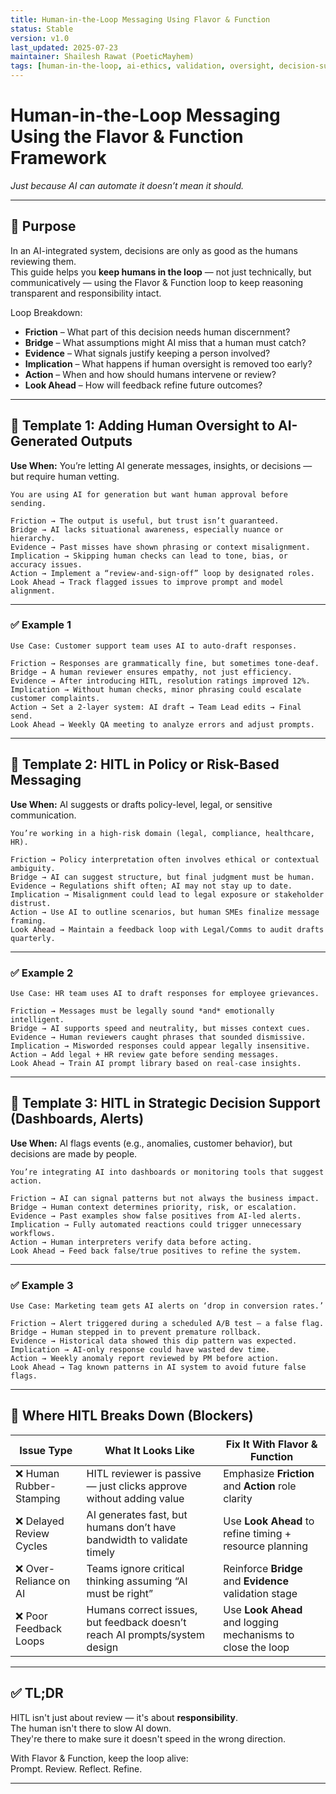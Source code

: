```yaml
---
title: Human-in-the-Loop Messaging Using Flavor & Function  
status: Stable  
version: v1.0  
last_updated: 2025-07-23  
maintainer: Shailesh Rawat (PoeticMayhem)  
tags: [human-in-the-loop, ai-ethics, validation, oversight, decision-support, enterprise-comms]  
---
```


# Human-in-the-Loop Messaging Using the Flavor & Function Framework  
*Just because AI can automate it doesn’t mean it should.*

---

## 📌 Purpose

In an AI-integrated system, decisions are only as good as the humans reviewing them.  
This guide helps you **keep humans in the loop** — not just technically, but communicatively — using the Flavor & Function loop to keep reasoning transparent and responsibility intact.

Loop Breakdown:  
- **Friction** – What part of this decision needs human discernment?  
- **Bridge** – What assumptions might AI miss that a human must catch?  
- **Evidence** – What signals justify keeping a person involved?  
- **Implication** – What happens if human oversight is removed too early?  
- **Action** – When and how should humans intervene or review?  
- **Look Ahead** – How will feedback refine future outcomes?

---

## 🧰 Template 1: Adding Human Oversight to AI-Generated Outputs

**Use When:** You’re letting AI generate messages, insights, or decisions — but require human vetting.

```
You are using AI for generation but want human approval before sending.

Friction → The output is useful, but trust isn’t guaranteed.  
Bridge → AI lacks situational awareness, especially nuance or hierarchy.  
Evidence → Past misses have shown phrasing or context misalignment.  
Implication → Skipping human checks can lead to tone, bias, or accuracy issues.  
Action → Implement a “review-and-sign-off” loop by designated roles.  
Look Ahead → Track flagged issues to improve prompt and model alignment.
```

---

### ✅ Example 1

```
Use Case: Customer support team uses AI to auto-draft responses.

Friction → Responses are grammatically fine, but sometimes tone-deaf.  
Bridge → A human reviewer ensures empathy, not just efficiency.  
Evidence → After introducing HITL, resolution ratings improved 12%.  
Implication → Without human checks, minor phrasing could escalate customer complaints.  
Action → Set a 2-layer system: AI draft → Team Lead edits → Final send.  
Look Ahead → Weekly QA meeting to analyze errors and adjust prompts.
```

---

## 🧰 Template 2: HITL in Policy or Risk-Based Messaging

**Use When:** AI suggests or drafts policy-level, legal, or sensitive communication.

```
You’re working in a high-risk domain (legal, compliance, healthcare, HR).

Friction → Policy interpretation often involves ethical or contextual ambiguity.  
Bridge → AI can suggest structure, but final judgment must be human.  
Evidence → Regulations shift often; AI may not stay up to date.  
Implication → Misalignment could lead to legal exposure or stakeholder distrust.  
Action → Use AI to outline scenarios, but human SMEs finalize message framing.  
Look Ahead → Maintain a feedback loop with Legal/Comms to audit drafts quarterly.
```

---

### ✅ Example 2

```
Use Case: HR team uses AI to draft responses for employee grievances.

Friction → Messages must be legally sound *and* emotionally intelligent.  
Bridge → AI supports speed and neutrality, but misses context cues.  
Evidence → Human reviewers caught phrases that sounded dismissive.  
Implication → Misworded responses could appear legally insensitive.  
Action → Add legal + HR review gate before sending messages.  
Look Ahead → Train AI prompt library based on real-case insights.
```

---

## 🧰 Template 3: HITL in Strategic Decision Support (Dashboards, Alerts)

**Use When:** AI flags events (e.g., anomalies, customer behavior), but decisions are made by people.

```
You’re integrating AI into dashboards or monitoring tools that suggest action.

Friction → AI can signal patterns but not always the business impact.  
Bridge → Human context determines priority, risk, or escalation.  
Evidence → Past examples show false positives from AI-led alerts.  
Implication → Fully automated reactions could trigger unnecessary workflows.  
Action → Human interpreters verify data before acting.  
Look Ahead → Feed back false/true positives to refine the system.
```

---

### ✅ Example 3

```
Use Case: Marketing team gets AI alerts on ‘drop in conversion rates.’

Friction → Alert triggered during a scheduled A/B test — a false flag.  
Bridge → Human stepped in to prevent premature rollback.  
Evidence → Historical data showed this dip pattern was expected.  
Implication → AI-only response could have wasted dev time.  
Action → Weekly anomaly report reviewed by PM before action.  
Look Ahead → Tag known patterns in AI system to avoid future false flags.
```

---

## 🚧 Where HITL Breaks Down (Blockers)

| Issue Type              | What It Looks Like                                                           | Fix It With Flavor & Function                                         |
|-------------------------|------------------------------------------------------------------------------|----------------------------------------------------------------------|
| ❌ Human Rubber-Stamping | HITL reviewer is passive — just clicks approve without adding value          | Emphasize **Friction** and **Action** role clarity                   |
| ❌ Delayed Review Cycles | AI generates fast, but humans don’t have bandwidth to validate timely        | Use **Look Ahead** to refine timing + resource planning              |
| ❌ Over-Reliance on AI   | Teams ignore critical thinking assuming “AI must be right”                   | Reinforce **Bridge** and **Evidence** validation stage               |
| ❌ Poor Feedback Loops   | Humans correct issues, but feedback doesn’t reach AI prompts/system design   | Use **Look Ahead** and logging mechanisms to close the loop          |

---

## ✅ TL;DR

HITL isn't just about review — it's about **responsibility**.  
The human isn't there to slow AI down.  
They're there to make sure it doesn't speed in the wrong direction.

With Flavor & Function, keep the loop alive:  
Prompt. Review. Reflect. Refine.

---